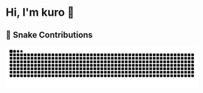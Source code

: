 # Hi, I'm kuro 🐉

## 🐍 Snake Contributions
<picture>
  <source media="(prefers-color-scheme: dark)" srcset="https://raw.githubusercontent.com/kuro-myths/ular/output/github-snake-dark.svg" />
  <source media="(prefers-color-scheme: light)" srcset="https://raw.githubusercontent.com/kuro-myths/ular/output/github-snake.svg" />
  <img alt="github-snake" src="https://raw.githubusercontent.com/kuro-myths/ular/output/github-snake.svg" />
</picture>

